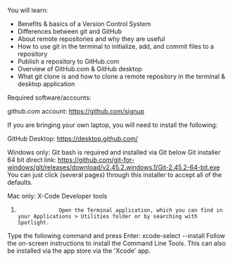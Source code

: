 You will learn: 
- Benefits & basics of a Version Control System 
- Differences between git and GitHub 
- About remote repositories and why they are useful 
- How to use git in the terminal to initialize, add, and commit files to a repository 
- Publish a repository to GitHub.com 
- Overview of GitHub.com & GitHub desktop 
- What git clone is and how to clone a remote repository in the terminal & desktop application 
 
Required software/accounts:
 
github.com account:
https://github.com/signup
 
If you are bringing your own laptop, you will need to install the following:
 
GitHub Desktop:
  https://desktop.github.com/
 
Windows only:
Git bash is required and installed via Git below
Git installer 64 bit direct link:
https://github.com/git-for-windows/git/releases/download/v2.45.2.windows.1/Git-2.45.2-64-bit.exe
You can just click (several pages) through this installer to accept all of the defaults. 
 
Mac only:
X-Code Developer tools
1.                  Open the Terminal application, which you can find in your Applications > Utilities folder or by searching with Spotlight.
Type the following command and press Enter:
xcode-select --install
Follow the on-screen instructions to install the Command Line Tools.
This can also be installed via the app store via the 'Xcode' app.

